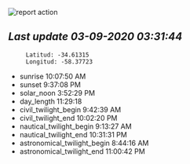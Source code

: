 ![report action](https://github.com/matiasz8/actions-for-reports/workflows/report%20action/badge.svg?branch=develop) 


## *****Last update 03-09-2020 03:31:44*****



		 Latitud: -34.61315
		 Longitud: -58.37723

 - sunrise 	 10:07:50 AM
 - sunset 	 9:37:08 PM
 - solar_noon 	 3:52:29 PM
 - day_length 	 11:29:18
 - civil_twilight_begin 	 9:42:39 AM
 - civil_twilight_end 	 10:02:20 PM
 - nautical_twilight_begin 	 9:13:27 AM
 - nautical_twilight_end 	 10:31:31 PM
 - astronomical_twilight_begin 	 8:44:16 AM
 - astronomical_twilight_end 	 11:00:42 PM
